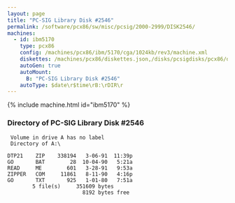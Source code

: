 ```yaml
---
layout: page
title: "PC-SIG Library Disk #2546"
permalink: /software/pcx86/sw/misc/pcsig/2000-2999/DISK2546/
machines:
  - id: ibm5170
    type: pcx86
    config: /machines/pcx86/ibm/5170/cga/1024kb/rev3/machine.xml
    diskettes: /machines/pcx86/diskettes.json,/disks/pcsigdisks/pcx86/diskettes.json
    autoGen: true
    autoMount:
      B: "PC-SIG Library Disk #2546"
    autoType: $date\r$time\rB:\rDIR\r
---
```


{% include machine.html id="ibm5170" %}

### Directory of PC-SIG Library Disk #2546

     Volume in drive A has no label
     Directory of A:\

    DTP21    ZIP    338194   3-06-91  11:39p
    GO       BAT        28  10-04-90   5:21a
    READ     ME        601   3-28-91   9:53a
    ZIPPER   COM     11861   8-11-90   4:16p
    GO       TXT       925   1-01-80   7:51a
            5 file(s)     351609 bytes
                            8192 bytes free
